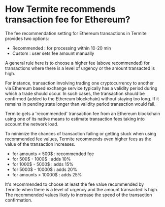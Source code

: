 # How Termite recommends transaction fee for Ethereum?

The fee recommendation setting for Ethereum transactions in Termite provides two options: 

- Recommended : for processing within 10-20 min
- Custom : user sets fee amount manually

A general rule here is to choose a higher fee (above recommended) for transactions where there is a level of urgency or the amount transacted is high.

For instance, transaction involving trading one cryptocurrency to another via Ethereum based exchange service typically has a validity period during which a trade should occur. In such cases, the transaction should be confirmed (added to the Ethereum blockchain) without staying too long. If it remains in pending state longer than validity period transaction would fail.

Termite gets a 'recommended' transaction fee from an Ethereum blockchain using one of its native means to estimate transaction fees taking into account the network load.

To minimize the chances of transaction failing or getting stuck when using recommended fee values, Termite recommends even higher fees as the value of the transaction increases.

- for amounts < 500$ : recommended fee
- for 500$ - 1000$ : adds 10%
- for 1000$ - 5000$ : adds 15%
- for 5000$ - 10000$ : adds 20%
- for amounts > 10000$ : adds 25%

It's recommended to choose at least the fee value recommended by Termite when there is a level of urgency and the amount transacted is high. The recommended values likely to increase the speed of the transaction confirmation.
